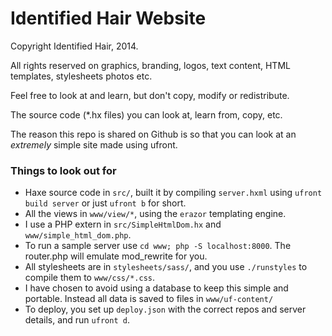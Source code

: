 Identified Hair Website
=======================

Copyright Identified Hair, 2014.

All rights reserved on graphics, branding, logos, text content, HTML templates, stylesheets photos etc.

Feel free to look at and learn, but don't copy, modify or redistribute.

The source code (*.hx files) you can look at, learn from, copy, etc.

The reason this repo is shared on Github is so that you can look at an *extremely* simple site made using ufront.

### Things to look out for

* Haxe source code in `src/`, built it by compiling `server.hxml` using `ufront build server` or just `ufront b` for short.
* All the views in `www/view/*`, using the `erazor` templating engine.
* I use a PHP extern in `src/SimpleHtmlDom.hx` and `www/simple_html_dom.php`.
* To run a sample server use `cd www; php -S localhost:8000`. The router.php will emulate mod_rewrite for you.
* All stylesheets are in `stylesheets/sass/`, and you use `./runstyles` to compile them to `www/css/*.css`.
* I have chosen to avoid using a database to keep this simple and portable. Instead all data is saved to files in `www/uf-content/`
* To deploy, you set up `deploy.json` with the correct repos and server details, and run `ufront d`.